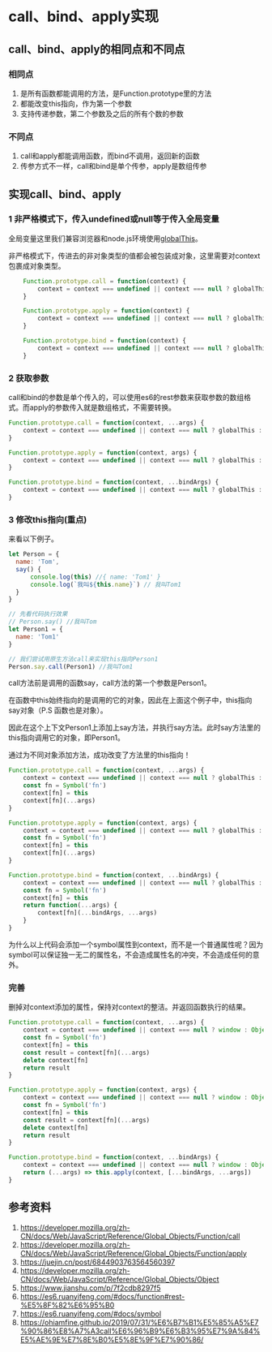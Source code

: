 # call、bind、apply实现

## call、bind、apply的相同点和不同点

### 相同点

1. 是所有函数都能调用的方法，是Function.prototype里的方法
2. 都能改变this指向，作为第一个参数
3. 支持传递参数，第二个参数及之后的所有个数的参数

### 不同点

1. call和apply都能调用函数，而bind不调用，返回新的函数
2. 传参方式不一样，call和bind是单个传参，apply是数组传参

## 实现call、bind、apply

### 1 非严格模式下，传入undefined或null等于传入全局变量

全局变量这里我们兼容浏览器和node.js环境使用[globalThis](https://developer.mozilla.org/zh-CN/docs/Web/JavaScript/Reference/Global_Objects/globalThis)。

非严格模式下，传进去的非对象类型的值都会被包装成对象，这里需要对context包裹成对象类型。

```javascript
    Function.prototype.call = function(context) {
        context = context === undefined || context === null ? globalThis : Object(context)
    }

    Function.prototype.apply = function(context) {
        context = context === undefined || context === null ? globalThis : Object(context)
    }

    Function.prototype.bind = function(context) {
        context = context === undefined || context === null ? globalThis : Object(context)
    }

```

### 2 获取参数

call和bind的参数是单个传入的，可以使用es6的rest参数来获取参数的数组格式。而apply的参数传入就是数组格式，不需要转换。
```javascript
Function.prototype.call = function(context, ...args) {
    context = context === undefined || context === null ? globalThis : Object(context)
}

Function.prototype.apply = function(context, args) {
    context = context === undefined || context === null ? globalThis : Object(context)
}

Function.prototype.bind = function(context, ...bindArgs) {
    context = context === undefined || context === null ? globalThis : Object(context)
}
```

### 3 修改this指向(重点)

来看以下例子。

```javascript
let Person = {
  name: 'Tom',
  say() {
      console.log(this) //{ name: 'Tom1' }
      console.log(`我叫${this.name}`) // 我叫Tom1
  }
}

// 先看代码执行效果
// Person.say() //我叫Tom
let Person1 = {
  name: 'Tom1'
}

// 我们尝试用原生方法call来实现this指向Person1
Person.say.call(Person1) //我叫Tom1
```
call方法前是调用的函数say，call方法的第一个参数是Person1。

在函数中this始终指向的是调用的它的对象，因此在上面这个例子中，this指向say对象（P.S 函数也是对象）。

因此在这个上下文Person1上添加上say方法，并执行say方法。此时say方法里的this指向调用它的对象，即Person1。

通过为不同对象添加方法，成功改变了方法里的this指向！

```javascript
Function.prototype.call = function(context, ...args) {
    context = context === undefined || context === null ? globalThis : Object(context)
    const fn = Symbol('fn')
    context[fn] = this
    context[fn](...args)
}

Function.prototype.apply = function(context, args) {
    context = context === undefined || context === null ? globalThis : Object(context)
    const fn = Symbol('fn')
    context[fn] = this
    context[fn](...args)
}

Function.prototype.bind = function(context, ...bindArgs) {
    context = context === undefined || context === null ? globalThis : Object(context)
    const fn = Symbol('fn')
    context[fn] = this
    return function(...args) {
        context[fn](...bindArgs, ...args)
    }
}
```

为什么以上代码会添加一个symbol属性到context，而不是一个普通属性呢？因为symbol可以保证独一无二的属性名，不会造成属性名的冲突，不会造成任何的意外。

### 完善

删掉对context添加的属性，保持对context的整洁。并返回函数执行的结果。

```javascript
Function.prototype.call = function(context, ...args) {
    context = context === undefined || context === null ? window : Object(context)
    const fn = Symbol('fn')
    context[fn] = this
    const result = context[fn](...args)
    delete context[fn]
    return result
}

Function.prototype.apply = function(context, args) {
    context = context === undefined || context === null ? window : Object(context)
    const fn = Symbol('fn')
    context[fn] = this
    const result = context[fn](...args)
    delete context[fn]
    return result
}

Function.prototype.bind = function(context, ...bindArgs) {
    context = context === undefined || context === null ? window : Object(context)
    return (...args) => this.apply(context, [...bindArgs, ...args])
}
```

## 参考资料

1. <https://developer.mozilla.org/zh-CN/docs/Web/JavaScript/Reference/Global_Objects/Function/call>
2. <https://developer.mozilla.org/zh-CN/docs/Web/JavaScript/Reference/Global_Objects/Function/apply>
3. <https://juejin.cn/post/6844903763564560397>
4. <https://developer.mozilla.org/zh-CN/docs/Web/JavaScript/Reference/Global_Objects/Object>
5. <https://www.jianshu.com/p/7f2cdb8297f5>
7. https://es6.ruanyifeng.com/#docs/function#rest-%E5%8F%82%E6%95%B0
8. https://es6.ruanyifeng.com/#docs/symbol
9. https://ohiamfine.github.io/2019/07/31/%E6%B7%B1%E5%85%A5%E7%90%86%E8%A7%A3call%E6%96%B9%E6%B3%95%E7%9A%84%E5%AE%9E%E7%8E%B0%E5%8E%9F%E7%90%86/